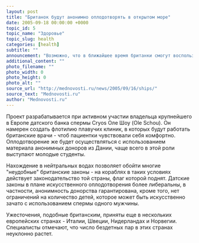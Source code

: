 ```yaml
---
layout: post
title: "Британок будут анонимно оплодотворять в открытом море"
date: 2005-09-18 00:00:00 +0000
topic_id: 5
topic_name: "Здоровье"
topic_slug: health
categories: [health]
subtitle: ""
announcement: "Возможно, что в ближайшее время британки смогут воспользоваться услугами по анонимному искусственному оплодотворению в плавучих клиниках, которые расположатся в нейтральных водах недалеко от Британских островов, пишет The Guardian. Таким образом предполагается преодолеть дефицит донорской спермы, который возник в стране после отмены анонимности донорства."
additional_content: ""
photo_filename: ""
photo_width: 0
photo_height: 0
photo_alt: ""
source_url: "http://mednovosti.ru/news/2005/09/16/ships/"
source_text: "Mednovosti.ru"
author: "Mednovosti.ru"
---
```

Проект разрабатывается при активном участии владельца крупнейшего в Европе датского банка спермы Cryos Оле Шоу (Ole Schou). Он намерен создать флотилию плавучих клиник, в которых будут работать британские врачи - чтоб пациентки чувствовали себя комфортно. Оплодотворение же будет осуществляться с использованием материала анонимных доноров из Дании, чаще всего в этой роли выступают молодые студенты.

Нахождение в нейтральных водах позволяет обойти многие "неудобные" британские законы - на кораблях в таких условиях действует законодательство той страны, флаг которой поднят. Датские законы в плане искусственного оплодотворения более либеральны, в частности, анонимность донорства гарантирована, кроме того, нет ограничений на количество детей, которое может быть искусственно зачато с использованием спермы одного мужчины.

Ужесточения, подобные британским, приняты еще в нескольких европейских странах - Италии, Швеции, Нидерландах и Норвегии. Специалисты отмечают, что число бездетных пар в этих странах неуклонно растет.
